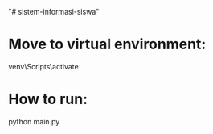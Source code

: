 "# sistem-informasi-siswa" 

# Move to virtual environment: 

venv\Scripts\activate

# How to run:

python main.py
